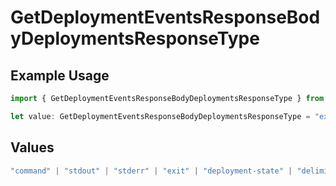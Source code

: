 # GetDeploymentEventsResponseBodyDeploymentsResponseType

## Example Usage

```typescript
import { GetDeploymentEventsResponseBodyDeploymentsResponseType } from "@vercel/sdk/models/operations/getdeploymentevents.js";

let value: GetDeploymentEventsResponseBodyDeploymentsResponseType = "exit";
```

## Values

```typescript
"command" | "stdout" | "stderr" | "exit" | "deployment-state" | "delimiter" | "middleware" | "middleware-invocation" | "edge-function-invocation" | "fatal"
```